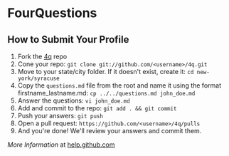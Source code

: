 # FourQuestions

## How to Submit Your Profile
1. Fork the [4q](https://github.com/traviskuhl/4q/fork) repo
2. Cone your repo: `git clone git://github.com/<username>/4q.git`
3. Move to your state/city folder. If it doesn't exist, create it: `cd new-york/syracuse`
4. Copy the `questions.md` file from the root and name it using the format firstname_lastname.md: `cp ../../questions.md john_doe.md`
5. Answer the questions: `vi john_doe.md`
6. Add and commit to the repo: `git add . && git commit`
7. Push your answers: `git push`
8. Open a pull request: `https://github.com/<username>/4q/pulls`
9. And you're done! We'll review your answers and commit them. 


*More Information* at [help.github.com](http://help.github.com/pull-requests/)